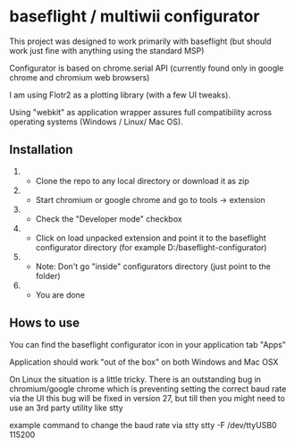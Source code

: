 baseflight / multiwii configurator
==================================
This project was designed to work primarily with baseflight (but should work just fine with anything using the standard MSP)

Configurator is based on chrome.serial API (currently found only in google chrome and chromium web browsers)

I am using Flotr2 as a plotting library (with a few UI tweaks).

Using "webkit" as application wrapper assures full compatibility across operating systems (Windows / Linux/ Mac OS).

Installation
------------
1. - Clone the repo to any local directory or download it as zip
2. - Start chromium or google chrome and go to tools -> extension
3. - Check the "Developer mode" checkbox
4. - Click on load unpacked extension and point it to the baseflight configurator directory (for example D:/baseflight-configurator)
5. - Note: Don't go "inside" configurators directory (just point to the folder)
6. - You are done

Hows to use
-----------
You can find the baseflight configurator icon in your application tab "Apps"

Application should work "out of the box" on both Windows and Mac OSX

On Linux the situation is a little tricky.
There is an outstanding bug in chromium/google chrome which is preventing setting the correct baud rate via the UI
this bug will be fixed in version 27, but till then you might need to use an 3rd party utility like stty

example command to change the baud rate via stty
stty -F /dev/ttyUSB0 115200